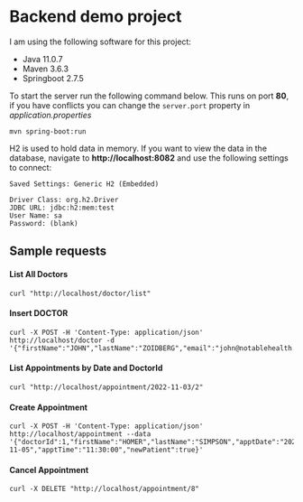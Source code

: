 # Backend demo project

I am using the following software for this project:
* Java 11.0.7
* Maven 3.6.3
* Springboot 2.7.5

To start the server run the following command below.  This runs on port **80**, if you have conflicts you can change the `server.port` property in *application.properties*

```
mvn spring-boot:run
```

H2 is used to hold data in memory.  If you want to view the data in the database, navigate to **http://localhost:8082** and use the following settings to connect:

```
Saved Settings: Generic H2 (Embedded)

Driver Class: org.h2.Driver
JDBC URL: jdbc:h2:mem:test
User Name: sa
Password: (blank)
```

## Sample requests

#### List All Doctors

```
curl "http://localhost/doctor/list"
```

#### Insert DOCTOR

```
curl -X POST -H 'Content-Type: application/json' http://localhost/doctor -d '{"firstName":"JOHN","lastName":"ZOIDBERG","email":"john@notablehealth.com"}'
```

#### List Appointments by Date and DoctorId

```
curl "http://localhost/appointment/2022-11-03/2"
```

#### Create Appointment

```
curl -X POST -H 'Content-Type: application/json' http://localhost/appointment --data '{"doctorId":1,"firstName":"HOMER","lastName":"SIMPSON","apptDate":"2022-11-05","apptTime":"11:30:00","newPatient":true}'
```

#### Cancel Appointment


```
curl -X DELETE "http://localhost/appointment/8"
```